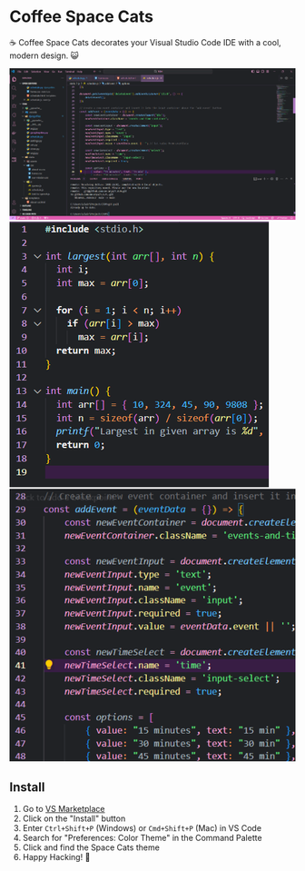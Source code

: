 # Coffee Space Cats

☕ Coffee Space Cats decorates your Visual Studio Code IDE with a cool, modern design. 😺

![spacecats](./img/vsce.png)
![c](./img/c.png)
![javascript](./img/js.png)

## Install
1. Go to [VS Marketplace](https://marketplace.visualstudio.com/items?itemName=CatsCoffee.claire)
2. Click on the "Install" button
3. Enter `Ctrl+Shift+P` (Windows) or `Cmd+Shift+P` (Mac) in VS Code
4. Search for "Preferences: Color Theme" in the Command Palette
5. Click and find the Space Cats theme
6. Happy Hacking! 🎉
